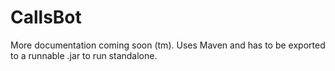 # CallsBot

More documentation coming soon (tm).
Uses Maven and has to be exported to a runnable .jar to run standalone.
